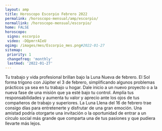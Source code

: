 ```yaml
---
layout: amp
title: Horoscopo Escorpio Febrero 2022 
permalink: /horoscopo-mensual/amp/escorpio/
normallink: /horoscopo-mensual/escorpio/
home: FALSE
horoscopo:
 signo: escorpio
 video: -DQpmrrAIeU
ogimg: /images/mes/Escorpio_mes.png#2022-01-27
sitemap:
 priority: 1
 changefreq: 'monthly'
 lastmod: '2022-01-27'
---
```



Tu trabajo y vida profesional brillan bajo la Luna Nueva de febrero. El Sol forma trígono con Júpiter el 3 de febrero, simplificando algunos problemas prácticos ya sea en tu trabajo u hogar. Dale inicio a un nuevo proyecto o a la nueva fase de una misión que ya esté bajo tu control. Amplía tus responsabilidades y aumenta tu valor y aprecio ante los ojos de tus compañeros de trabajo y superiores. La Luna Llena del 16 de febrero trae consigo días para entretenerte y disfrutar de una gran emoción. Una amistad podría otorgarte una invitación o la oportunidad de entrar a un círculo social más grande que comparta una de tus pasiones y que pudiera llevarte más lejos.